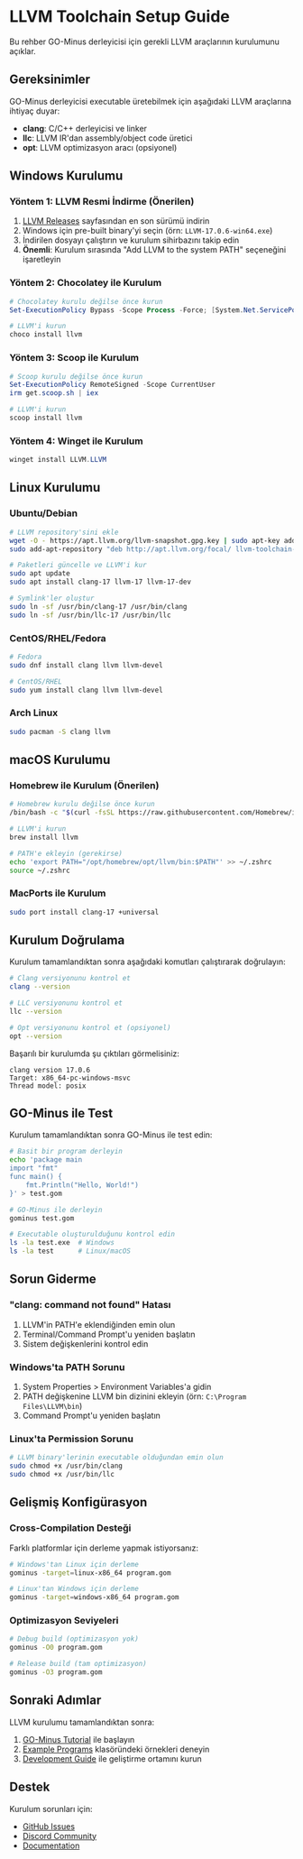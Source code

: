 # LLVM Toolchain Setup Guide

Bu rehber GO-Minus derleyicisi için gerekli LLVM araçlarının kurulumunu açıklar.

## Gereksinimler

GO-Minus derleyicisi executable üretebilmek için aşağıdaki LLVM araçlarına ihtiyaç duyar:

- **clang**: C/C++ derleyicisi ve linker
- **llc**: LLVM IR'dan assembly/object code üretici
- **opt**: LLVM optimizasyon aracı (opsiyonel)

## Windows Kurulumu

### Yöntem 1: LLVM Resmi İndirme (Önerilen)

1. [LLVM Releases](https://github.com/llvm/llvm-project/releases) sayfasından en son sürümü indirin
2. Windows için pre-built binary'yi seçin (örn: `LLVM-17.0.6-win64.exe`)
3. İndirilen dosyayı çalıştırın ve kurulum sihirbazını takip edin
4. **Önemli**: Kurulum sırasında "Add LLVM to the system PATH" seçeneğini işaretleyin

### Yöntem 2: Chocolatey ile Kurulum

```powershell
# Chocolatey kurulu değilse önce kurun
Set-ExecutionPolicy Bypass -Scope Process -Force; [System.Net.ServicePointManager]::SecurityProtocol = [System.Net.ServicePointManager]::SecurityProtocol -bor 3072; iex ((New-Object System.Net.WebClient).DownloadString('https://community.chocolatey.org/install.ps1'))

# LLVM'i kurun
choco install llvm
```

### Yöntem 3: Scoop ile Kurulum

```powershell
# Scoop kurulu değilse önce kurun
Set-ExecutionPolicy RemoteSigned -Scope CurrentUser
irm get.scoop.sh | iex

# LLVM'i kurun
scoop install llvm
```

### Yöntem 4: Winget ile Kurulum

```powershell
winget install LLVM.LLVM
```

## Linux Kurulumu

### Ubuntu/Debian

```bash
# LLVM repository'sini ekle
wget -O - https://apt.llvm.org/llvm-snapshot.gpg.key | sudo apt-key add -
sudo add-apt-repository "deb http://apt.llvm.org/focal/ llvm-toolchain-focal-17 main"

# Paketleri güncelle ve LLVM'i kur
sudo apt update
sudo apt install clang-17 llvm-17 llvm-17-dev

# Symlink'ler oluştur
sudo ln -sf /usr/bin/clang-17 /usr/bin/clang
sudo ln -sf /usr/bin/llc-17 /usr/bin/llc
```

### CentOS/RHEL/Fedora

```bash
# Fedora
sudo dnf install clang llvm llvm-devel

# CentOS/RHEL
sudo yum install clang llvm llvm-devel
```

### Arch Linux

```bash
sudo pacman -S clang llvm
```

## macOS Kurulumu

### Homebrew ile Kurulum (Önerilen)

```bash
# Homebrew kurulu değilse önce kurun
/bin/bash -c "$(curl -fsSL https://raw.githubusercontent.com/Homebrew/install/HEAD/install.sh)"

# LLVM'i kurun
brew install llvm

# PATH'e ekleyin (gerekirse)
echo 'export PATH="/opt/homebrew/opt/llvm/bin:$PATH"' >> ~/.zshrc
source ~/.zshrc
```

### MacPorts ile Kurulum

```bash
sudo port install clang-17 +universal
```

## Kurulum Doğrulama

Kurulum tamamlandıktan sonra aşağıdaki komutları çalıştırarak doğrulayın:

```bash
# Clang versiyonunu kontrol et
clang --version

# LLC versiyonunu kontrol et
llc --version

# Opt versiyonunu kontrol et (opsiyonel)
opt --version
```

Başarılı bir kurulumda şu çıktıları görmelisiniz:

```
clang version 17.0.6
Target: x86_64-pc-windows-msvc
Thread model: posix
```

## GO-Minus ile Test

Kurulum tamamlandıktan sonra GO-Minus ile test edin:

```bash
# Basit bir program derleyin
echo 'package main
import "fmt"
func main() {
    fmt.Println("Hello, World!")
}' > test.gom

# GO-Minus ile derleyin
gominus test.gom

# Executable oluşturulduğunu kontrol edin
ls -la test.exe  # Windows
ls -la test      # Linux/macOS
```

## Sorun Giderme

### "clang: command not found" Hatası

1. LLVM'in PATH'e eklendiğinden emin olun
2. Terminal/Command Prompt'u yeniden başlatın
3. Sistem değişkenlerini kontrol edin

### Windows'ta PATH Sorunu

1. System Properties > Environment Variables'a gidin
2. PATH değişkenine LLVM bin dizinini ekleyin (örn: `C:\Program Files\LLVM\bin`)
3. Command Prompt'u yeniden başlatın

### Linux'ta Permission Sorunu

```bash
# LLVM binary'lerinin executable olduğundan emin olun
sudo chmod +x /usr/bin/clang
sudo chmod +x /usr/bin/llc
```

## Gelişmiş Konfigürasyon

### Cross-Compilation Desteği

Farklı platformlar için derleme yapmak istiyorsanız:

```bash
# Windows'tan Linux için derleme
gominus -target=linux-x86_64 program.gom

# Linux'tan Windows için derleme  
gominus -target=windows-x86_64 program.gom
```

### Optimizasyon Seviyeleri

```bash
# Debug build (optimizasyon yok)
gominus -O0 program.gom

# Release build (tam optimizasyon)
gominus -O3 program.gom
```

## Sonraki Adımlar

LLVM kurulumu tamamlandıktan sonra:

1. [GO-Minus Tutorial](tutorial/getting-started.md) ile başlayın
2. [Example Programs](../examples/) klasöründeki örnekleri deneyin
3. [Development Guide](development.md) ile geliştirme ortamını kurun

## Destek

Kurulum sorunları için:

- [GitHub Issues](https://github.com/inkbytefo/go-minus/issues)
- [Discord Community](https://discord.gg/go-minus)
- [Documentation](https://go-minus.dev/docs)
